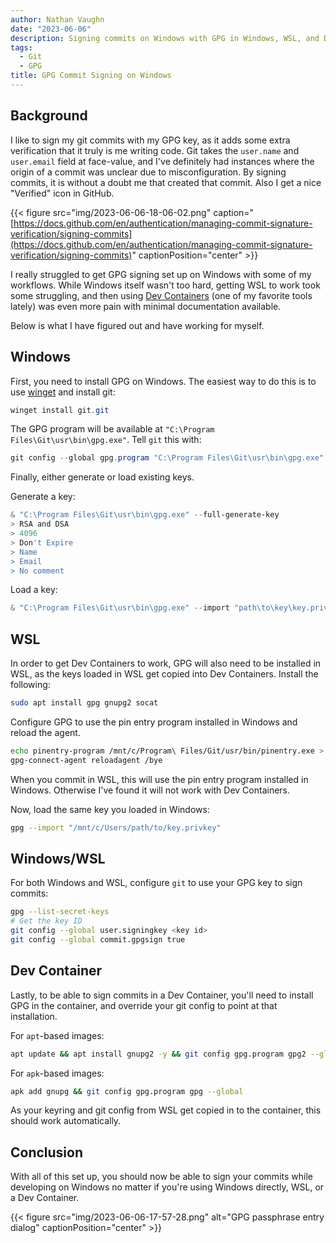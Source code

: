 ```yaml
---
author: Nathan Vaughn
date: "2023-06-06"
description: Signing commits on Windows with GPG in Windows, WSL, and Dev Containers
tags:
  - Git
  - GPG
title: GPG Commit Signing on Windows
---
```


## Background

I like to sign my git commits with my GPG key, as it adds some extra verification that
it truly is me writing code. Git takes the `user.name` and `user.email` field at
face-value, and I've definitely had instances where the origin of a commit was unclear
due to misconfiguration. By signing commits, it is without a doubt me that created
that commit. Also I get a nice "Verified" icon in GitHub.

{{< figure src="img/2023-06-06-18-06-02.png" caption="[https://docs.github.com/en/authentication/managing-commit-signature-verification/signing-commits](https://docs.github.com/en/authentication/managing-commit-signature-verification/signing-commits)" captionPosition="center" >}}

I really struggled to get GPG signing set up on Windows with some of my workflows.
While Windows itself wasn't too hard, getting WSL to work took some struggling,
and then using [Dev Containers](https://containers.dev/)
(one of my favorite tools lately) was even more pain with minimal documentation
available.

Below is what I have figured out and have working for myself.

## Windows

First, you need to install GPG on Windows. The easiest way to do this is to use
[winget](https://learn.microsoft.com/en-us/windows/package-manager/winget/)
and install git:

```powershell
winget install git.git
```

The GPG program will be available at `"C:\Program Files\Git\usr\bin\gpg.exe"`.
Tell `git` this with:

```powershell
git config --global gpg.program "C:\Program Files\Git\usr\bin\gpg.exe"
```

Finally, either generate or load existing keys.

Generate a key:

```powershell
& "C:\Program Files\Git\usr\bin\gpg.exe" --full-generate-key
> RSA and DSA
> 4096
> Don't Expire
> Name
> Email
> No comment
```

Load a key:

```powershell
& "C:\Program Files\Git\usr\bin\gpg.exe" --import "path\to\key\key.privkey"
```

## WSL

In order to get Dev Containers to work, GPG will
also need to be installed in WSL, as the keys loaded in WSL
get copied into Dev Containers. Install the following:

```bash
sudo apt install gpg gnupg2 socat
```

Configure GPG to use the pin entry program installed in Windows and reload
the agent.

```bash
echo pinentry-program /mnt/c/Program\ Files/Git/usr/bin/pinentry.exe > ~/.gnupg/gpg-agent.conf
gpg-connect-agent reloadagent /bye
```

When you commit in WSL, this will use the pin entry program installed in Windows.
Otherwise I've found it will not work with Dev Containers.

Now, load the same key you loaded in Windows:

```bash
gpg --import "/mnt/c/Users/path/to/key.privkey"
```

## Windows/WSL

For both Windows and WSL, configure `git` to use your GPG key to sign commits:

```bash
gpg --list-secret-keys
# Get the key ID
git config --global user.signingkey <key id>
git config --global commit.gpgsign true
```

## Dev Container

Lastly, to be able to sign commits in a Dev Container, you'll need to install GPG
in the container, and override your git config to point at that installation.

For `apt`-based images:

```bash
apt update && apt install gnupg2 -y && git config gpg.program gpg2 --global
```

For `apk`-based images:

```bash
apk add gnupg && git config gpg.program gpg --global
```

As your keyring and git config from WSL get copied in to the container,
this should work automatically.

<!-- Do be warned that this changes the git config for the current repo. If this is
a repo that you open both in a Dev Container and Windows/WSL, this will cause havoc.
I highly recommend using the "Clone in Volume" option when creating the Dev Container
to avoid this.

{{< figure src="img/2023-06-06-18-12-50.png" captionPosition="center" >}} -->

## Conclusion

With all of this set up, you should now be able to sign your commits while developing
on Windows no matter if you're using Windows directly, WSL, or a Dev Container.

{{< figure src="img/2023-06-06-17-57-28.png" alt="GPG passphrase entry dialog" captionPosition="center" >}}
